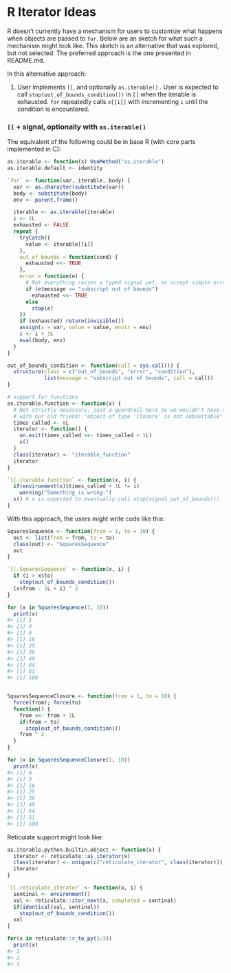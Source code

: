 
<!-- README.md is generated from README.Rmd. Please edit that file -->

# R Iterator Ideas

R doesn’t currently have a mechanism for users to customize what happens
when objects are passed to `for`. Below are an sketch for what such a
mechanism might look like. This sketch is an alternative that was
explored, but not selected. The preferred approach is the one presented
in README.md.

In this alternative approach:

1.  User implements `[[`, and optionally `as.iterable()` . User is
    expected to call `stop(out_of_bounds_condition())` in `[[` when the
    iterable is exhausted. `for` repeatedly calls `x[[i]]` with
    incrementing `i` until the condition is encountered.

### `[[` + signal, optionally with `as.iterable()`

The equivalent of the following could be in base R (with core parts
implemented in C):

``` r
as.iterable <- function(x) UseMethod("as.iterable")
as.iterable.default <- identity

`for` <- function(var, iterable, body) {
  var <- as.character(substitute(var))
  body <- substitute(body)
  env <- parent.frame()

  iterable <- as.iterable(iterable)
  i <- 1L
  exhausted <- FALSE
  repeat {
    tryCatch({
      value <- iterable[[i]]
    },
    out_of_bounds = function(cond) {
      exhausted <<- TRUE
    },
    error = function(e) {
      # Not everything raises a typed signal yet, so accept simple errors too
      if (e$message == "subscript out of bounds")
        exhausted <<- TRUE
      else
        stop(e)
    })
    if (exhausted) return(invisible())
    assign(x = var, value = value, envir = env)
    i <- i + 1L
    eval(body, env)
  }
}

out_of_bounds_condition <- function(call = sys.call()) {
  structure(class = c("out_of_bounds", "error", "condition"),
            list(message = "subscript out of bounds", call = call))
}

# support for functions
as.iterable.function <- function(x) {
  # Not strictly necessary, just a guardrail here so we wouldn't have to part
  # with our old friend: "object of type 'closure' is not subsettable"
  times_called <- 0L
  iterator <- function() {
    on.exit(times_called <<- times_called + 1L)
    x()
  }
  class(iterator) <- "iterable_function"
  iterator
}

`[[.iterable_function` <- function(x, i) {
  if(environment(x)$times_called + 1L != i)
    warning("Something is wrong:")
  x() # x is expected to eventually call stop(signal_out_of_bounds())
}
```

With this approach, the users might write code like this:

``` r
SquaresSequence <- function(from = 1, to = 10) {
  out <- list(from = from, to = to)
  class(out) <- "SquaresSequence"
  out
}

`[[.SquaresSequence` <- function(x, i) {
  if (i > x$to)
    stop(out_of_bounds_condition())
  (x$from - 1L + i) ^ 2
}

for (x in SquaresSequence(1, 10))
  print(x)
#> [1] 1
#> [1] 4
#> [1] 9
#> [1] 16
#> [1] 25
#> [1] 36
#> [1] 49
#> [1] 64
#> [1] 81
#> [1] 100


SquaresSequenceClosure <- function(from = 1, to = 10) {
  force(from); force(to)
  function() {
    from <<- from + 1L
    if(from > to)
      stop(out_of_bounds_condition())
    from ^ 2
  }
}

for (x in SquaresSequenceClosure(1, 10))
  print(x)
#> [1] 4
#> [1] 9
#> [1] 16
#> [1] 25
#> [1] 36
#> [1] 49
#> [1] 64
#> [1] 81
#> [1] 100
```

Reticulate support might look like:

``` r
as.iterable.python.builtin.object <- function(x) {
  iterator <- reticulate::as_iterator(x)
  class(iterator) <- unique(c("reticulate_iterator", class(iterator)))
  iterator
}

`[[.reticulate_iterator` <- function(x, i) {
  sentinal <- environment()
  val <- reticulate::iter_next(x, completed = sentinal)
  if(identical(val, sentinal))
    stop(out_of_bounds_condition())
  val
}

for(x in reticulate::r_to_py(1:3))
  print(x)
#> 1
#> 2
#> 3
```
